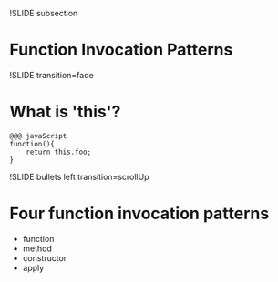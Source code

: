 !SLIDE subsection

# Function Invocation Patterns #

!SLIDE transition=fade

# What is 'this'? #

	@@@ javaScript
    function(){
        return this.foo;
    }

!SLIDE bullets left transition=scrollUp

# Four function invocation patterns #

* function
* method
* constructor
* apply

	

